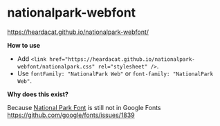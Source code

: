 # nationalpark-webfont

https://heardacat.github.io/nationalpark-webfont/

**How to use**

- Add `<link href="https://heardacat.github.io/nationalpark-webfont/nationalpark.css" rel="stylesheet" />`.
- Use `fontFamily: "NationalPark Web"` or `font-family: "NationalPark Web"`.

**Why does this exist?**

Because [National Park Font](https://nationalparktypeface.com/) is still not in Google Fonts https://github.com/google/fonts/issues/1839

